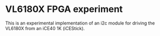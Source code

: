 VL6180X FPGA experiment
=======================

This is an experimental implementation of an i2c module for driving the VL6180X
from an iCE40 1K (iCEStick).
